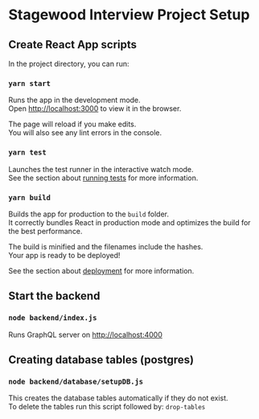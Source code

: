# Stagewood Interview Project Setup

## Create React App scripts

In the project directory, you can run:

### `yarn start`

Runs the app in the development mode.\
Open [http://localhost:3000](http://localhost:3000) to view it in the browser.

The page will reload if you make edits.\
You will also see any lint errors in the console.

### `yarn test`

Launches the test runner in the interactive watch mode.\
See the section about [running tests](https://facebook.github.io/create-react-app/docs/running-tests) for more information.

### `yarn build`

Builds the app for production to the `build` folder.\
It correctly bundles React in production mode and optimizes the build for the best performance.

The build is minified and the filenames include the hashes.\
Your app is ready to be deployed!

See the section about [deployment](https://facebook.github.io/create-react-app/docs/deployment) for more information.

## Start the backend

### `node backend/index.js`

Runs GraphQL server on [http://localhost:4000](http://localhost:4000)

## Creating database tables (postgres)

### `node backend/database/setupDB.js`

This creates the database tables automatically if they do not exist.\
To delete the tables run this script followed by: `drop-tables`
